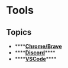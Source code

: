 # Tools

## Topics

* \*\*\*\*[**Chrome/Brave**](chrome-or-brave.md)
* \*\*\*\*[**Discord**](discord.md)\*\*\*\*
* \*\*\*\*[**VSCode**](vscode.md)\*\*\*\*

